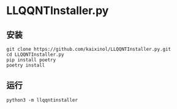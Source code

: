 # LLQQNTInstaller.py
## 安装
```commandline
git clone https://github.com/kaixinol/LLQQNTInstaller.py.git
cd LLQQNTInstaller.py
pip install poetry
poetry install
```
## 运行
```commandline
python3 -m llqqntinstaller
```

